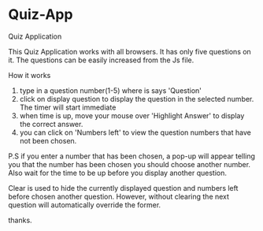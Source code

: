 # Quiz-App
Quiz Application

This Quiz Application works with all browsers. It has only five questions on it. The questions can be easily increased from the Js file.

How it works

1. type in a question number(1-5) where is says 'Question'
2. click on display question to display the question in the selected number. The timer will start immediate
3. when time is up, move your mouse over 'Highlight Answer' to display the correct answer.
4. you can click on 'Numbers left' to view the question numbers that have not been chosen.

P.S  if you enter a number that has been chosen, a pop-up will appear telling you that the number has been chosen you should choose another number.
Also wait for the time to be up before you display another question. 

Clear is used to hide the currently displayed question and numbers left before chosen another question. However, without clearing the next question will automatically override the former.

thanks. 


